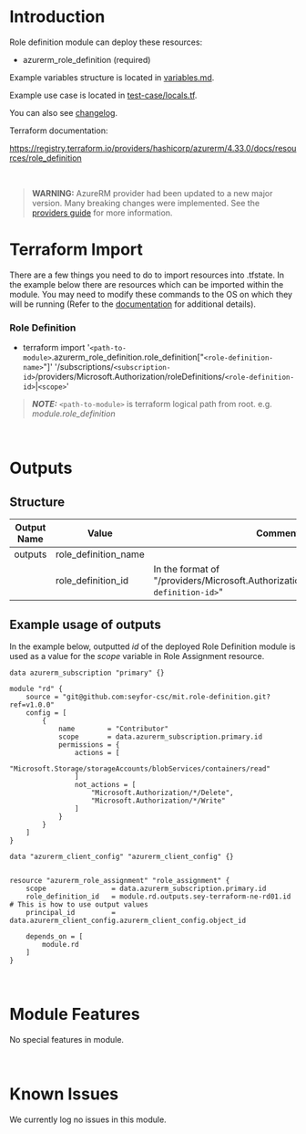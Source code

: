 # Introduction
Role definition module can deploy these resources:
* azurerm_role_definition (required)

Example variables structure is located in [variables.md](variables.md).

Example use case is located in [test-case/locals.tf](test-case/locals.tf).

You can also see [changelog](CHANGELOG.md).

Terraform documentation:

https://registry.terraform.io/providers/hashicorp/azurerm/4.33.0/docs/resources/role_definition

&nbsp;

> **WARNING:** AzureRM provider had been updated to a new major version. Many breaking changes were implemented. See the [providers guide](https://registry.terraform.io/providers/hashicorp/azurerm/latest/docs/guides/4.0-upgrade-guide) for more information.

# Terraform Import
There are a few things you need to do to import resources into .tfstate. In the example below there are resources which can be imported within the module. You may need to modify these commands to the OS on which they will be running (Refer to the [documentation](https://developer.hashicorp.com/terraform/cli/commands/import#example-import-into-resource-configured-with-for_each) for additional details).
### Role Definition
* terraform import '`<path-to-module>`.azurerm_role_definition.role_definition["`<role-definition-name>`"]' '/subscriptions/`<subscription-id>`/providers/Microsoft.Authorization/roleDefinitions/`<role-definition-id>`|`<scope>`'
 > **_NOTE:_** `<path-to-module>` is terraform logical path from root. e.g. _module.role\_definition_

&nbsp;

# Outputs
## Structure

| Output Name | Value                | Comment                                                                                      |
| ----------- | -------------------- | -------------------------------------------------------------------------------------------- |
| outputs     | role_definition_name |                                                                                              |
|             | role_definition_id   | In the format of "/providers/Microsoft.Authorization/roleDefinitions/`<role-definition-id>`" |


## Example usage of outputs
In the example below, outputted _id_ of the deployed Role Definition module is used as a value for the _scope_ variable in Role Assignment resource.
```
data azurerm_subscription "primary" {}

module "rd" {
    source = "git@github.com:seyfor-csc/mit.role-definition.git?ref=v1.0.0"
    config = [
        {
            name        = "Contributor"
            scope       = data.azurerm_subscription.primary.id
            permissions = {
                actions = [
                    "Microsoft.Storage/storageAccounts/blobServices/containers/read"
                ]
                not_actions = [
                    "Microsoft.Authorization/*/Delete",
                    "Microsoft.Authorization/*/Write"
                ]
            }
        }
    ]
}

data "azurerm_client_config" "azurerm_client_config" {}


resource "azurerm_role_assignment" "role_assignment" {
    scope                = data.azurerm_subscription.primary.id
    role_definition_id   = module.rd.outputs.sey-terraform-ne-rd01.id # This is how to use output values
    principal_id         = data.azurerm_client_config.azurerm_client_config.object_id

    depends_on = [
        module.rd
    ]
}
```

&nbsp;

# Module Features
No special features in module.

&nbsp;

# Known Issues
We currently log no issues in this module.
